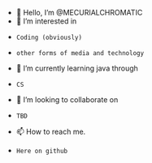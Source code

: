 - 👋 Hello, I’m @MECURIALCHROMATIC
- 👀 I’m interested in 
-     Coding (obviously)
-     other forms of media and technology
- 🌱 I’m currently learning java through 
-     CS
- 💞️ I’m looking to collaborate on 
-     TBD
- 📫 How to reach me.
-     Here on github

<!---
MECURIALCHROMATIC/MECURIALCHROMATIC is a ✨ special ✨ repository because its `README.md` (this file) appears on your GitHub profile.
You can click the Preview link to take a look at your changes.
--->
